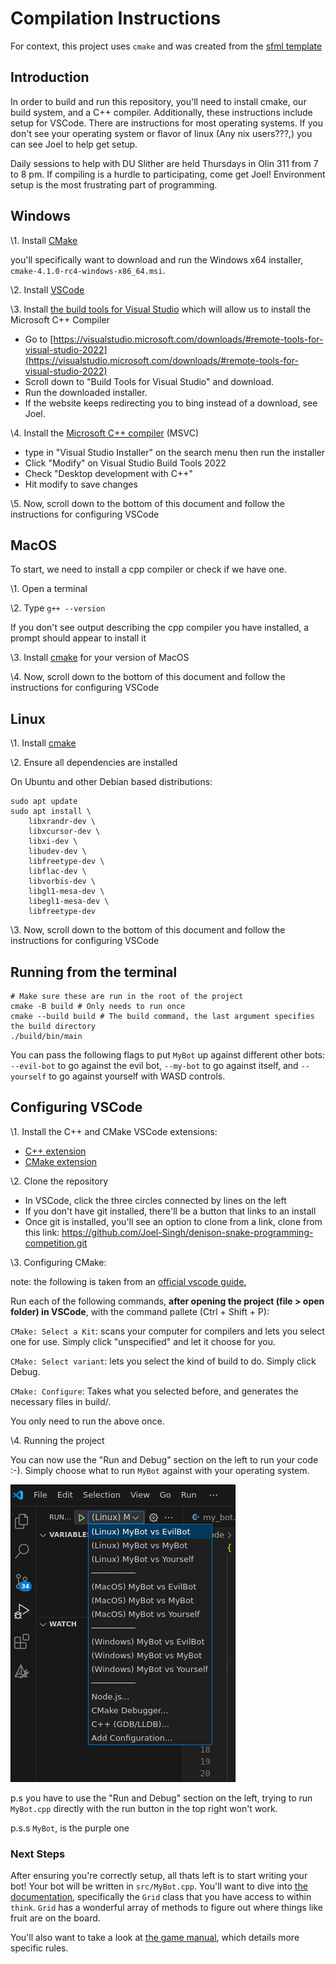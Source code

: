 # Compilation Instructions

For context, this project uses `cmake` and was created from the [sfml
template](https://github.com/SFML/cmake-sfml-project)

## Introduction

In order to build and run this repository, you'll need to install cmake, our
build system, and a C++ compiler. Additionally, these instructions include
setup for VSCode. There are instructions for most operating systems. If you
don't see your operating system or flavor of linux (Any nix users???,) you can
see Joel to help get setup.

Daily sessions to help with DU Slither are held Thursdays in Olin 311 from 7 to
8 pm. If compiling is a hurdle to participating, come get Joel! Environment
setup is the most frustrating part of programming.

## Windows

\1. Install [CMake](https://cmake.org/download)

you'll specifically want to download and run the Windows x64 installer, `cmake-4.1.0-rc4-windows-x86_64.msi`.

\2. Install [VSCode](https://code.visualstudio.com/download)

\3. Install [the build tools for Visual Studio](https://visualstudio.microsoft.com/downloads/#remote-tools-for-visual-studio-2022) which will allow us to install the Microsoft C++ Compiler

- Go to [https://visualstudio.microsoft.com/downloads/#remote-tools-for-visual-studio-2022](https://visualstudio.microsoft.com/downloads/#remote-tools-for-visual-studio-2022)
- Scroll down to "Build Tools for Visual Studio" and download.
- Run the downloaded installer.
- If the website keeps redirecting you to bing instead of a download, see Joel.

\4. Install the [Microsoft C++ compiler](https://code.visualstudio.com/docs/cpp/config-msvc) (MSVC)

- type in "Visual Studio Installer" on the search menu then run the installer
- Click "Modify" on Visual Studio Build Tools 2022
- Check "Desktop development with C++"
- Hit modify to save changes

\5. Now, scroll down to the bottom of this document and follow the instructions for configuring VSCode

## MacOS

To start, we need to install a cpp compiler or check if we have one.

\1. Open a terminal

\2. Type `g++ --version`

If you don't see output describing the cpp compiler you have installed, a prompt should appear to install it

\3. Install [cmake](https://cmake.org/download/) for your version of MacOS

\4. Now, scroll down to the bottom of this document and follow the instructions for configuring VSCode

## Linux

\1. Install [cmake](https://cmake.org/download/)

\2. Ensure all dependencies are installed

On Ubuntu and other Debian based distributions:
```
sudo apt update
sudo apt install \
    libxrandr-dev \
    libxcursor-dev \
    libxi-dev \
    libudev-dev \
    libfreetype-dev \
    libflac-dev \
    libvorbis-dev \
    libgl1-mesa-dev \
    libegl1-mesa-dev \
    libfreetype-dev
```

\3. Now, scroll down to the bottom of this document and follow the instructions for configuring VSCode

## Running from the terminal

```
# Make sure these are run in the root of the project
cmake -B build # Only needs to run once
cmake --build build # The build command, the last argument specifies the build directory
./build/bin/main
```

You can pass the following flags to put `MyBot` up against different other bots: `--evil-bot` to go against the evil bot, `--my-bot` to go against itself, and `--yourself` to go against yourself with WASD controls.

## Configuring VSCode

\1. Install the C++ and CMake VSCode extensions:

- [C++ extension](https://marketplace.visualstudio.com/items?itemName=ms-vscode.cpptools)
- [CMake extension](https://marketplace.visualstudio.com/items?itemName=ms-vscode.cmake-tools)

\2. Clone the repository

- In VSCode, click the three circles connected by lines on the left
- If you don't have git installed, there'll be a button that links to an install
- Once git is installed, you'll see an option to clone from a link, clone from this link: https://github.com/Joel-Singh/denison-snake-programming-competition.git

\3. Configuring CMake:

note: the following is taken from an [official vscode guide.](https://code.visualstudio.com/docs/cpp/cmake-linux#_configure-hello-world)

Run each of the following commands, **after opening the project (file > open folder) in VSCode**, with the command pallete (Ctrl + Shift + P):

`CMake: Select a Kit`: scans your computer for compilers and lets you select one for use. Simply click "unspecified" and let it choose for you.

`CMake: Select variant`: lets you select the kind of build to do. Simply click Debug.

`CMake: Configure`: Takes what you selected before, and generates the necessary files in build/.

You only need to run the above once.

\4. Running the project

You can now use the "Run and Debug" section on the left to run your code :-).
Simply choose what to run `MyBot` against with your operating system.

![What Run and Debug looks like](../README-assets/run-and-debug-in-vs-code.png)

p.s you have to use the "Run and Debug" section on the left, trying to run
`MyBot.cpp` directly with the run button in the top right won't work.

p.s.s `MyBot`, is the purple one

### Next Steps

After ensuring you're correctly setup, all thats left is to start writing your
bot! Your bot will be written in `src/MyBot.cpp`. You'll want to dive into [the
documentation](https://joel-singh.github.io/denison-snake-programming-competition/),
specifically the `Grid` class that you have access to within `think`. `Grid`
has a wonderful array of methods to figure out where things like fruit are on
the board.

You'll also want to take a look at [the game manual](https://github.com/Joel-Singh/denison-snake-programming-competition/blob/master/documentation/GAME_MANUAL.md), which details more specific rules.
